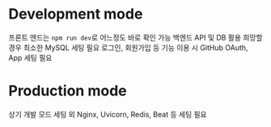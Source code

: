 # Development mode
프론트 엔드는 `npm run dev`로 어느정도 바로 확인 가능
백엔드 API 및 DB 활용 희망할 경우 최소한 MySQL 세팅 필요
로그인, 회원가입 등 기능 이용 시 GitHub OAuth, App 세팅 필요

# Production mode
상기 개발 모드 세팅 외 Nginx, Uvicorn, Redis, Beat 등 세팅 필요
